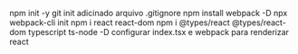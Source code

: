 npm init -y
git init
adicinado arquivo .gitignore
npm install webpack -D
npx webpack-cli init
npm i react react-dom
npm i @types/react @types/react-dom typescript ts-node -D
configurar index.tsx e webpack para renderizar react